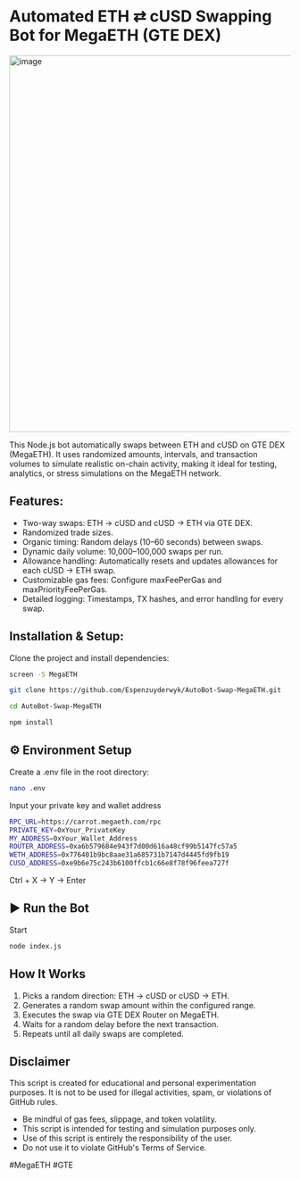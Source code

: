 # Automated ETH ⇄ cUSD Swapping Bot for MegaETH (GTE DEX)

<img width="1200" height="675" alt="image" src="https://github.com/user-attachments/assets/46e117c6-e8e4-4225-8ee6-937ea13728ec" />


This Node.js bot automatically swaps between ETH and cUSD on GTE DEX (MegaETH). It uses randomized amounts, intervals, and transaction volumes to simulate realistic on-chain activity, making it ideal for testing, analytics, or stress simulations on the MegaETH network.

## Features:

- Two-way swaps: ETH → cUSD and cUSD → ETH via GTE DEX.
- Randomized trade sizes.
- Organic timing: Random delays (10–60 seconds) between swaps.
- Dynamic daily volume: 10,000–100,000 swaps per run.
- Allowance handling: Automatically resets and updates allowances for each cUSD → ETH swap.
- Customizable gas fees: Configure maxFeePerGas and maxPriorityFeePerGas.
- Detailed logging: Timestamps, TX hashes, and error handling for every swap.

## Installation & Setup:

Clone the project and install dependencies:

```bash
screen -S MegaETH
```

```bash
git clone https://github.com/Espenzuyderwyk/AutoBot-Swap-MegaETH.git
```

```bash
cd AutoBot-Swap-MegaETH
```

```bash
npm install
```

## ⚙️ Environment Setup
Create a .env file in the root directory:

```bash
nano .env
```

Input your private key and wallet address

```bash
RPC_URL=https://carrot.megaeth.com/rpc
PRIVATE_KEY=0xYour_PrivateKey
MY_ADDRESS=0xYour_Wallet_Address
ROUTER_ADDRESS=0xa6b579684e943f7d00d616a48cf99b5147fc57a5
WETH_ADDRESS=0x776401b9bc8aae31a685731b7147d4445fd9fb19
CUSD_ADDRESS=0xe9b6e75c243b6100ffcb1c66e8f78f96feea727f
```

Ctrl + X -> Y -> Enter

## ▶️ Run the Bot
Start

```bash
node index.js
```

## How It Works

1. Picks a random direction: ETH → cUSD or cUSD → ETH.
2. Generates a random swap amount within the configured range.
3. Executes the swap via GTE DEX Router on MegaETH.
4. Waits for a random delay before the next transaction.
5. Repeats until all daily swaps are completed.

## Disclaimer

This script is created for educational and personal experimentation purposes. It is not to be used for illegal activities, spam, or violations of GitHub rules.

- Be mindful of gas fees, slippage, and token volatility.
- This script is intended for testing and simulation purposes only.
- Use of this script is entirely the responsibility of the user.
- Do not use it to violate GitHub's Terms of Service.

#MegaETH #GTE

